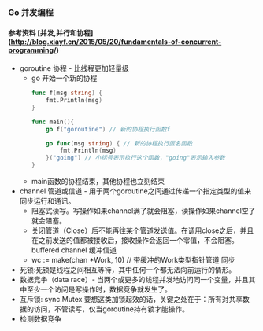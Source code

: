 ### Go 并发编程

#### 参考资料 [并发,并行和协程] (http://blog.xiayf.cn/2015/05/20/fundamentals-of-concurrent-programming/)

- goroutine 协程 - 比线程更加轻量级
  - go 开始一个新的协程  
	```GO
	func f(msg string) {
	    fmt.Println(msg)
	}
	
	func main(){
	    go f("goroutine") // 新的协程执行函数f
	
	    go func(msg string) { // 新的协程执行匿名函数
	        fmt.Println(msg)
	    }("going") // 小括号表示执行这个函数，"going"表示输入参数
	}
	```
  - main函数的协程结束，其他协程也立刻结束
- channel 管道或信道 - 用于两个goroutine之间通过传递一个指定类型的值来同步运行和通讯。
  - 阻塞式读写。写操作如果channel满了就会阻塞，读操作如果channel空了就会阻塞。
  - 关闭管道（Close）后不能再往某个管道发送值。在调用close之后，并且在之前发送的值都被接收后，接收操作会返回一个零值，不会阻塞。
buffered channel  缓冲信道
  - wc := make(chan *Work, 10)    // 带缓冲的Work类型指针管道
同步
- 死锁:死锁是线程之间相互等待，其中任何一个都无法向前运行的情形。
- 数据竞争（data race）- 当两个或更多的线程并发地访问同一个变量，并且其中至少一个访问是写操作时，数据竞争就发生了。
- 互斥锁: sync.Mutex 要想这类加锁起效的话，关键之处在于：所有对共享数据的访问，不管读写，仅当goroutine持有锁才能操作。
- 检测数据竞争
